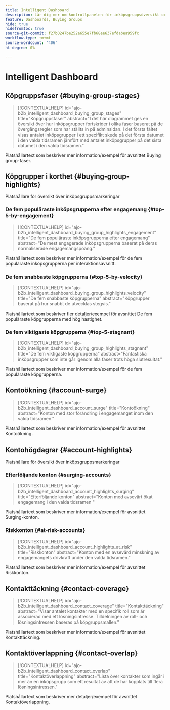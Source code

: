 ```yaml
---
title: Intelligent Dashboard
description: Lär dig mer om kontrollpanelen för inköpsgruppsöversikt och hur den aktiverar försäljningsleveransen från marknadsföringsteamet.
feature: Dashboards, Buying Groups
hide: true
hidefromtoc: true
source-git-commit: f27b0247be252a655e7fb68ee637efdabea959fc
workflow-type: tm+mt
source-wordcount: '406'
ht-degree: 0%

---
```


# Intelligent Dashboard


## Köpgruppsfaser {#buying-group-stages}

>[!CONTEXTUALHELP]
>id="ajo-b2b_intelligent_dashboard_buying_group_stages"
>title="Köpgruppsfaser"
>abstract="I det här diagrammet ges en översikt över hur inköpsgrupper fortskrider i olika faser baserat på de övergångsregler som har ställts in på adminsidan. I det första fältet visas antalet inköpsgrupper i ett specifikt skede på det första datumet i den valda tidsramen jämfört med antalet inköpsgrupper på det sista datumet i den valda tidsramen."

Platshållartext som beskriver mer information/exempel för avsnittet Buying group-faser.

## Köpgrupper i korthet {#buying-group-highlights}

Platshållare för översikt över inköpsgruppsmarkeringar

### De fem populäraste inköpsgrupperna efter engagemang {#top-5-by-engagement}

>[!CONTEXTUALHELP]
>id="ajo-b2b_intelligent_dashboard_buying_group_highlights_engagement"
>title="De fem populäraste inköpsgrupperna efter engagemang"
>abstract="De mest engagerade inköpsgrupperna baserat på deras normaliserade engagemangspoäng."

Platshållartext som beskriver mer information/exempel för de fem populäraste inköpsgrupperna per interaktionsavsnitt.

### De fem snabbaste köpgrupperna {#top-5-by-velocity}

>[!CONTEXTUALHELP]
>id="ajo-b2b_intelligent_dashboard_buying_group_highlights_velocity"
>title="De fem snabbaste köpgrupperna"
>abstract="Köpgrupper baserat på hur snabbt de utvecklas stegvis."

Platshållartext som beskriver fler detaljer/exempel för avsnittet De fem populäraste köpgrupperna med hög hastighet.

### De fem viktigaste köpgrupperna {#top-5-stagnant}

>[!CONTEXTUALHELP]
>id="ajo-b2b_intelligent_dashboard_buying_group_highlights_stagnant"
>title="De fem viktigaste köpgrupperna"
>abstract="Fantastiska inköpsgrupper som inte går igenom alla faser trots höga slutresultat."

Platshållartext som beskriver mer information/exempel för de fem populäraste köpgrupperna.

## Kontoökning {#account-surge}

>[!CONTEXTUALHELP]
>id="ajo-b2b_intelligent_dashboard_account_surge"
>title="Kontoökning"
>abstract="Konton med stor förändring i engagemanget inom den valda tidsramen."

Platshållartext som beskriver mer information/exempel för avsnittet Kontoökning.

## Kontohögdagrar {#account-highlights}

Platshållare för översikt över inköpsgruppsmarkeringar

### Efterföljande konton {#surging-accounts}

>[!CONTEXTUALHELP]
>id="ajo-b2b_intelligent_dashboard_account_highlights_surging"
>title="Efterföljande konton"
>abstract="Konton med avsevärt ökat engagemang i den valda tidsramen "

Platshållartext som beskriver mer information/exempel för avsnittet Surging-konton.

### Riskkonton {#at-risk-accounts}

>[!CONTEXTUALHELP]
>id="ajo-b2b_intelligent_dashboard_account_highlights_at_risk"
>title="Riskkonton"
>abstract="Konton med en avsevärd minskning av engagemangets drivkraft under den valda tidsramen."

Platshållartext som beskriver mer information/exempel för avsnittet Riskkonton.

## Kontakttäckning {#contact-coverage}

>[!CONTEXTUALHELP]
>id="ajo-b2b_intelligent_dashboard_contact_coverage"
>title="Kontakttäckning"
>abstract="Visar antalet kontakter med en specifik roll som är associerad med ett lösningsintresse. Tilldelningen av roll- och lösningsintressen baseras på köpgruppsmallen."

Platshållartext som beskriver mer information/exempel för avsnittet Kontakttäckning.

## Kontaktöverlappning {#contact-overlap}

>[!CONTEXTUALHELP]
>id="ajo-b2b_intelligent_dashboard_contact_overlap"
>title="Kontaktöverlappning"
>abstract="Lista över kontakter som ingår i mer än en inköpsgrupp som ett resultat av att de har kopplats till flera lösningsintressen."

Platshållartext som beskriver mer detaljer/exempel för avsnittet Kontaktöverlappning.
